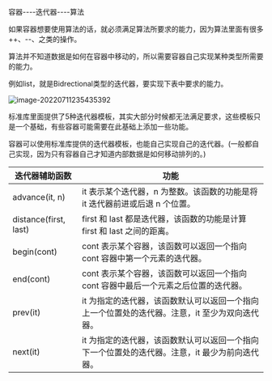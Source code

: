 
容器----迭代器----算法

如果容器想要使用算法的话，就必须满足算法所要求的能力，因为算法里面有很多++、--、之类的操作。

算法并不知道数据是如何在容器中移动的，所以需要容器自己实现某种类型所需要的能力。

例如list，就是Bidrectional类型的迭代器，要实现下表中要求的能力。

![image-20220711235435392](https://hl1998-1255562705.cos.ap-shanghai.myqcloud.com/Img/image-20220711235435392.png)


标准库里面提供了5种迭代器模板，其实大部分时候都无法满足要求，这些模板只是一个基础，有些容器可能需要在此基础上添加一些功能。

容器可以使用标准库提供的迭代器模板，也能自己实现自己的迭代器。(一般都自己实现，因为只有容器自己才知道内部数据是如何移动排列的。)

|迭代器辅助函数|功能|
|---|---|
|advance(it, n)|it 表示某个迭代器，n 为整数。该函数的功能是将 it 迭代器前进或后退 n 个位置。|
|distance(first, last)|first 和 last 都是迭代器，该函数的功能是计算 first 和 last 之间的距离。|
|begin(cont)|cont 表示某个容器，该函数可以返回一个指向 cont 容器中第一个元素的迭代器。|
|end(cont)|cont 表示某个容器，该函数可以返回一个指向 cont 容器中最后一个元素之后位置的迭代器。|
|prev(it)|it 为指定的迭代器，该函数默认可以返回一个指向上一个位置处的迭代器。注意，it 至少为双向迭代器。|
|next(it)|it 为指定的迭代器，该函数默认可以返回一个指向下一个位置处的迭代器。注意，it 最少为前向迭代器。|